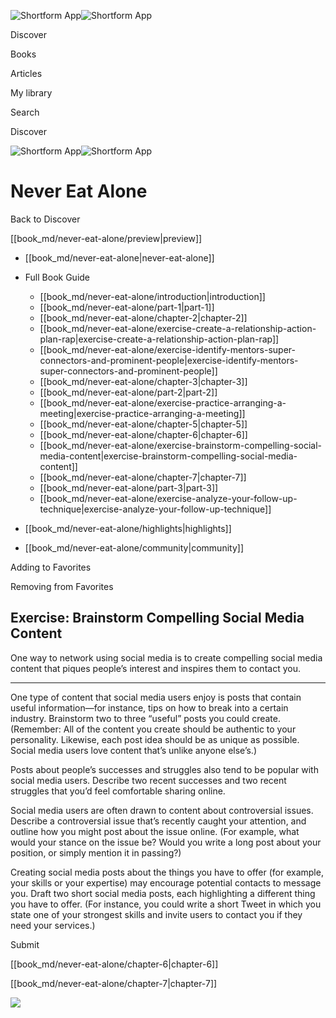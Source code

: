 ![Shortform App](/img/logo.36a2399e.svg)![Shortform App](/img/logo-dark.70c1b072.svg)

Discover

Books

Articles

My library

Search

Discover

![Shortform App](/img/logo.36a2399e.svg)![Shortform App](/img/logo-dark.70c1b072.svg)

# Never Eat Alone

Back to Discover

[[book_md/never-eat-alone/preview|preview]]

  * [[book_md/never-eat-alone|never-eat-alone]]
  * Full Book Guide

    * [[book_md/never-eat-alone/introduction|introduction]]
    * [[book_md/never-eat-alone/part-1|part-1]]
    * [[book_md/never-eat-alone/chapter-2|chapter-2]]
    * [[book_md/never-eat-alone/exercise-create-a-relationship-action-plan-rap|exercise-create-a-relationship-action-plan-rap]]
    * [[book_md/never-eat-alone/exercise-identify-mentors-super-connectors-and-prominent-people|exercise-identify-mentors-super-connectors-and-prominent-people]]
    * [[book_md/never-eat-alone/chapter-3|chapter-3]]
    * [[book_md/never-eat-alone/part-2|part-2]]
    * [[book_md/never-eat-alone/exercise-practice-arranging-a-meeting|exercise-practice-arranging-a-meeting]]
    * [[book_md/never-eat-alone/chapter-5|chapter-5]]
    * [[book_md/never-eat-alone/chapter-6|chapter-6]]
    * [[book_md/never-eat-alone/exercise-brainstorm-compelling-social-media-content|exercise-brainstorm-compelling-social-media-content]]
    * [[book_md/never-eat-alone/chapter-7|chapter-7]]
    * [[book_md/never-eat-alone/part-3|part-3]]
    * [[book_md/never-eat-alone/exercise-analyze-your-follow-up-technique|exercise-analyze-your-follow-up-technique]]
  * [[book_md/never-eat-alone/highlights|highlights]]
  * [[book_md/never-eat-alone/community|community]]



Adding to Favorites 

Removing from Favorites 

## Exercise: Brainstorm Compelling Social Media Content

One way to network using social media is to create compelling social media content that piques people’s interest and inspires them to contact you.

* * *

One type of content that social media users enjoy is posts that contain useful information—for instance, tips on how to break into a certain industry. Brainstorm two to three “useful” posts you could create. (Remember: All of the content you create should be authentic to your personality. Likewise, each post idea should be as unique as possible. Social media users love content that’s unlike anyone else’s.)

Posts about people’s successes and struggles also tend to be popular with social media users. Describe two recent successes and two recent struggles that you’d feel comfortable sharing online.

Social media users are often drawn to content about controversial issues. Describe a controversial issue that’s recently caught your attention, and outline how you might post about the issue online. (For example, what would your stance on the issue be? Would you write a long post about your position, or simply mention it in passing?)

Creating social media posts about the things you have to offer (for example, your skills or your expertise) may encourage potential contacts to message you. Draft two short social media posts, each highlighting a different thing you have to offer. (For instance, you could write a short Tweet in which you state one of your strongest skills and invite users to contact you if they need your services.)

Submit 

[[book_md/never-eat-alone/chapter-6|chapter-6]]

[[book_md/never-eat-alone/chapter-7|chapter-7]]

![](https://bat.bing.com/action/0?ti=56018282&Ver=2&mid=47f6da88-adf1-4d0d-a28f-791ec25807e4&sid=f30c5e70639211ee87d33f0876d93783&vid=f30c9700639211eeb3a75d830392c94f&vids=0&msclkid=N&pi=0&lg=en-US&sw=800&sh=600&sc=24&nwd=1&tl=Shortform%20%7C%20Book&p=https%3A%2F%2Fwww.shortform.com%2Fapp%2Fbook%2Fnever-eat-alone%2Fexercise-brainstorm-compelling-social-media-content&r=&lt=395&evt=pageLoad&sv=1&rn=224765)
